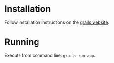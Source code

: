 # Installation

Follow installation instructions on the [grails website](https://grails.org/Installation).

# Running

Execute from command line: `grails run-app`.

